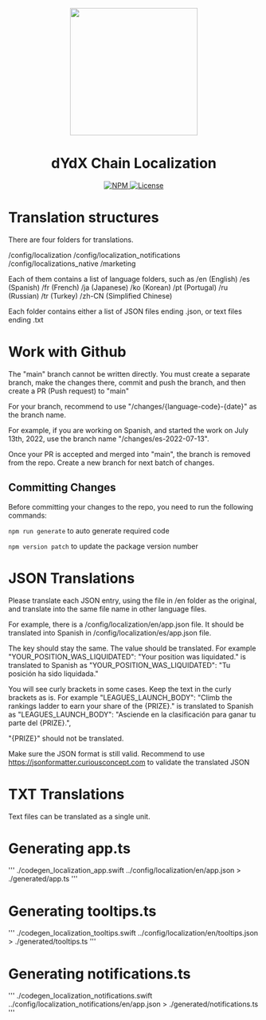 <p align="center"><img src="https://dydx.exchange/icon.svg?" width="256" /></p>

<h1 align="center">dYdX Chain Localization</h1>

<div align="center">
  <a href='https://www.npmjs.com/package/@dydxprotocol/v4-localization'>
    <img src='https://img.shields.io/npm/v/@dydxprotocol/v4-localization.svg' alt='NPM'/>
  </a>
  <a href='https://github.com/dydxprotocol/v4-localization/blob/main/LICENSE'>
    <img src='https://img.shields.io/badge/License-AGPL_v3-blue.svg' alt='License' />
  </a>
</div>

# Translation structures

There are four folders for translations.

/config/localization
/config/localization_notifications
/config/localizations_native
/marketing

Each of them contains a list of language folders, such as
/en (English)
/es (Spanish)
/fr (French)
/ja (Japanese)
/ko (Korean)
/pt (Portugal)
/ru (Russian)
/tr (Turkey)
/zh-CN (Simplified Chinese)

Each folder contains either a list of JSON files ending .json, or text files ending .txt

# Work with Github

The "main" branch cannot be written directly. You must create a separate branch, make the changes there, commit and push the branch, and then create a PR (Push request) to "main"

For your branch, recommend to use "/changes/{language-code}-{date}" as the branch name.

For example, if you are working on Spanish, and started the work on July 13th, 2022, use the branch name "/changes/es-2022-07-13".

Once your PR is accepted and merged into "main", the branch is removed from the repo. Create a new branch for next batch of changes.

## Committing Changes
Before committing your changes to the repo, you need to run the following commands: 

`npm run generate` to auto generate required code

`npm version patch` to update the package version number


# JSON Translations

Please translate each JSON entry, using the file in /en folder as the original, and translate into the same file name in other language files.

For example, there is a /config/localization/en/app.json file. It should be translated into Spanish in /config/localization/es/app.json file.

The key should stay the same. The value should be translated. For example
"YOUR_POSITION_WAS_LIQUIDATED": "Your position was liquidated." is translated to Spanish as
"YOUR_POSITION_WAS_LIQUIDATED": "Tu posición ha sido liquidada."

You will see curly brackets in some cases. Keep the text in the curly brackets as is. For example
"LEAGUES_LAUNCH_BODY": "Climb the rankings ladder to earn your share of the {PRIZE}." is translated to Spanish as
"LEAGUES_LAUNCH_BODY": "Asciende en la clasificación para ganar tu parte del {PRIZE}.",

"{PRIZE}" should not be translated.

Make sure the JSON format is still valid. Recommend to use https://jsonformatter.curiousconcept.com to validate the translated JSON

# TXT Translations

Text files can be translated as a single unit.

# Generating app.ts
'''
./codegen_localization_app.swift ../config/localization/en/app.json > ./generated/app.ts
'''

# Generating tooltips.ts
'''
./codegen_localization_tooltips.swift ../config/localization/en/tooltips.json > ./generated/tooltips.ts
'''

# Generating notifications.ts
'''
./codegen_localization_notifications.swift ../config/localization_notifications/en/app.json > ./generated/notifications.ts
'''
